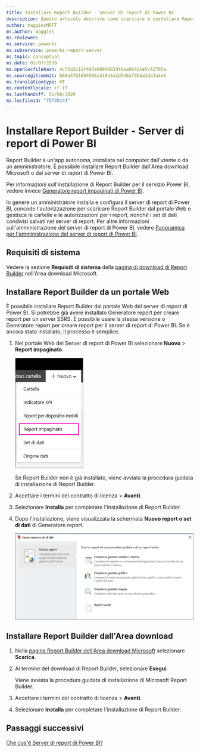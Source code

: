 ```yaml
---
title: Installare Report Builder - Server di report di Power BI
description: Questo articolo descrive come scaricare e installare Report Builder per il server di report di Power BI.
author: maggiesMSFT
ms.author: maggies
ms.reviewer: ''
ms.service: powerbi
ms.subservice: powerbi-report-server
ms.topic: conceptual
ms.date: 01/07/2020
ms.openlocfilehash: 4cf5d2c1df4d7e0884083d48aa66421e5c43765a
ms.sourcegitcommit: b68a47b1854588a319a5a2d5d6a79bba2da3a4e6
ms.translationtype: HT
ms.contentlocale: it-IT
ms.lasthandoff: 01/08/2020
ms.locfileid: "75735144"
---
```

# <a name="install-report-builder---power-bi-report-server"></a>Installare Report Builder - Server di report di Power BI

Report Builder è un'app autonoma, installata nel computer dall'utente o da un amministratore. È possibile installare Report Builder dall'Area download Microsoft o dal server di report di Power BI.  

Per informazioni sull'installazione di Report Builder per il servizio Power BI, vedere invece [Generatore report impaginati di Power BI](../report-builder-power-bi.md).
  
In genere un amministratore installa e configura il server di report di Power BI, concede l'autorizzazione per scaricare Report Builder dal portale Web e gestisce le cartelle e le autorizzazioni per i report, nonché i set di dati condivisi salvati nel server di report. Per altre informazioni sull'amministrazione del server di report di Power BI, vedere [Panoramica per l'amministrazione del server di report di Power BI](admin-handbook-overview.md).  
  
## <a name="system-requirements"></a>Requisiti di sistema
  
 Vedere la sezione **Requisiti di sistema** della [pagina di download di Report Builder](https://go.microsoft.com/fwlink/?LinkID=734968) nell'Area download Microsoft.
 
## <a name="install-report-builder-from-a-web-portal"></a>Installare Report Builder da un portale Web
  
È possibile installare Report Builder dal portale Web del server di report di Power BI. Si potrebbe già avere installato Generatore report per creare report per un server SSRS. È possibile usare la stessa versione o Generatore report per creare report per il server di report di Power BI. Se è ancora stato installato, il processo è semplice.

1. Nel portale Web del Server di report di Power BI selezionare **Nuovo** > **Report impaginato**.
   
    ![Menu Nuovo, Report impaginato](media/quickstart-create-paginated-report/reportserver-new-paginated-report-menu.png)
   
    Se Report Builder non è già installato, viene avviata la procedura guidata di installazione di Report Builder.  
  
3.  Accettare i termini del contratto di licenza > **Avanti**.  
 
5.  Selezionare **Installa** per completare l'installazione di Report Builder.  

2. Dopo l'installazione, viene visualizzata la schermata **Nuovo report o set di dati** di Generatore report.
   
    ![Schermata Nuovo report o set di dati](media/quickstart-create-paginated-report/reportserver-paginated-new-report-screen.png)
 

##  <a name="download"></a> Installare Report Builder dall'Area download  
  
1.  Nella [pagina Report Builder dell'Area download Microsoft](https://go.microsoft.com/fwlink/?LinkID=734968) selezionare **Scarica**.  
  
2.  Al termine del download di Report Builder, selezionare **Esegui**.  
  
     Viene avviata la procedura guidata di installazione di Microsoft Report Builder.  
  
3.  Accettare i termini del contratto di licenza > **Avanti**.  
 
5.  Selezionare **Installa** per completare l'installazione di Report Builder.  
 

## <a name="next-steps"></a>Passaggi successivi

[Che cos'è Server di report di Power BI?](get-started.md)
